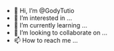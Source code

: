 - 👋 Hi, I’m @GodyTutio
- 👀 I’m interested in ...
- 🌱 I’m currently learning ...
- 💞️ I’m looking to collaborate on ...
- 📫 How to reach me ...

<!---
GodyTutio/GodyTutio is a ✨ special ✨ repository because its `README.md` (this file) appears on your GitHub profile.
You can click the Preview link to take a look at your changes.
--->
